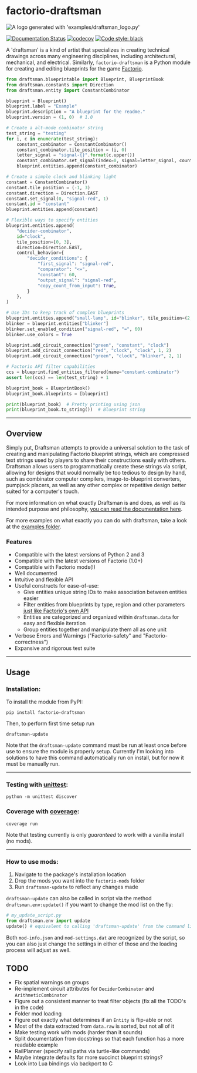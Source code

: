 # factorio-draftsman

![A logo generated with 'examples/draftsman_logo.py'](https://github.com/redruin1/factorio-draftsman/blob/main/docs/img/logo.png)

[![Documentation Status](https://readthedocs.org/projects/factorio-draftsman/badge/?version=latest)](https://factorio-draftsman.readthedocs.io/en/latest/?badge=latest)
[![codecov](https://codecov.io/gh/redruin1/factorio-draftsman/branch/main/graph/badge.svg?token=UERAOXVTO1)](https://codecov.io/gh/redruin1/factorio-draftsman)
[![Code style: black](https://img.shields.io/badge/code%20style-black-000000.svg)](https://github.com/psf/black)

A 'draftsman' is a kind of artist that specializes in creating technical drawings across many engineering disciplines, including architectural, mechanical, and electrical.
Similarly, `factorio-draftsman` is a Python module for creating and editing blueprints for the game [Factorio](https://factorio.com/).

```python
from draftsman.blueprintable import Blueprint, BlueprintBook
from draftsman.constants import Direction
from draftsman.entity import ConstantCombinator

blueprint = Blueprint()
blueprint.label = "Example"
blueprint.description = "A blueprint for the readme."
blueprint.version = (1, 0)  # 1.0

# Create a alt-mode combinator string
test_string = "testing"
for i, c in enumerate(test_string):
    constant_combinator = ConstantCombinator()
    constant_combinator.tile_position = (i, 0)
    letter_signal = "signal-{}".format(c.upper())
    constant_combinator.set_signal(index=0, signal=letter_signal, count=0)
    blueprint.entities.append(constant_combinator)

# Create a simple clock and blinking light
constant = ConstantCombinator()
constant.tile_position = (-1, 3)
constant.direction = Direction.EAST
constant.set_signal(0, "signal-red", 1)
constant.id = "constant"
blueprint.entities.append(constant)

# Flexible ways to specify entities
blueprint.entities.append(
    "decider-combinator",
    id="clock",
    tile_position=[0, 3],
    direction=Direction.EAST,
    control_behavior={
        "decider_conditions": {
            "first_signal": "signal-red",
            "comparator": "<=",
            "constant": 60,
            "output_signal": "signal-red",
            "copy_count_from_input": True,
        }
    },
)

# Use IDs to keep track of complex blueprints
blueprint.entities.append("small-lamp", id="blinker", tile_position=(2, 3))
blinker = blueprint.entities["blinker"]
blinker.set_enabled_condition("signal-red", "=", 60)
blinker.use_colors = True

blueprint.add_circuit_connection("green", "constant", "clock")
blueprint.add_circuit_connection("red", "clock", "clock", 1, 2)
blueprint.add_circuit_connection("green", "clock", "blinker", 2, 1)

# Factorio API filter capabilities
ccs = blueprint.find_entities_filtered(name="constant-combinator")
assert len(ccs) == len(test_string) + 1

blueprint_book = BlueprintBook()
blueprint_book.blueprints = [blueprint]

print(blueprint_book)  # Pretty printing using json
print(blueprint_book.to_string())  # Blueprint string
```
--------------------------------------------------------------------------------

## Overview
Simply put, Draftsman attempts to provide a universal solution to the task of creating and manipulating Factorio blueprint strings, which are compressed text strings used by players to share their constructions easily with others.
Draftsman allows users to programmatically create these strings via script, allowing for designs that would normally be too tedious to design by hand, such as combinator computer compilers, image-to-blueprint converters, pumpjack placers, as well as any other complex or repetitive design better suited for a computer's touch.

For more information on what exactly Draftsman is and does, as well as its intended purpose and philosophy, [you can read the documentation here](https://factorio-draftsman.readthedocs.io/en/latest/index.html).

For more examples on what exactly you can do with draftsman, take a look at the [examples folder](https://github.com/redruin1/factorio-draftsman/tree/main/examples).

### Features
* Compatible with the latest versions of Python 2 and 3
* Compatible with the latest versions of Factorio (1.0+)
* Compatible with Factorio mods(!)
* Well documented
* Intuitive and flexible API
* Useful constructs for ease-of-use:
    * Give entities unique string IDs to make association between entities easier
    * Filter entities from blueprints by type, region and other parameters [just like Factorio's own API](https://lua-api.factorio.com/latest/LuaSurface.html#LuaSurface.find_entities_filtered)
    * Entities are categorized and organized within `draftsman.data` for easy and flexible iteration
    * Group entities together and manipulate them all as one unit
* Verbose Errors and Warnings ("Factorio-safety" and "Factorio-correctness")
* Expansive and rigorous test suite

--------------------------------------------------------------------------------
## Usage

### Installation:
To install the module from PyPI:
```
pip install factorio-draftsman
```
Then, to perform first time setup run
```
draftsman-update
```
Note that the `draftsman-update` command must be run at least once before use to ensure the module is properly setup.
Currently I'm looking into solutions to have this command automatically run on install, but for now it must be manually run.

--------------------------------------------------------------------------------
### Testing with [unittest](https://docs.python.org/3/library/unittest.html):
```
python -m unittest discover
```

### Coverage with [coverage](https://coverage.readthedocs.io/en/6.3.2/):
```
coverage run
```

Note that testing currently is only *guaranteed* to work with a vanilla install
(no mods).

--------------------------------------------------------------------------------
### How to use mods:

1. Navigate to the package's installation location
2. Drop the mods you want into the `factorio-mods` folder
3. Run `draftsman-update` to reflect any changes made

`draftsman-update` can also be called in script via the method `draftsman.env:update()` if you want to change the mod list on the fly:
```python
# my_update_script.py
from draftsman.env import update
update() # equivalent to calling 'draftsman-update' from the command line
```

Both `mod-info.json` and `mod-settings.dat` are recognized by the script, so you
can also just change the settings in either of those and the loading process 
will adjust as well.

## TODO
* Fix spatial warnings on groups
* Re-implement circuit attributes for `DeciderCombinator` and `ArithmeticCombinator`
* Figure out a consistent manner to treat filter objects (fix all the TODO's in the code)
* Folder mod loading
* Figure out exactly what determines if an `Entity` is flip-able or not
* Most of the data extracted from `data.raw` is sorted, but not all of it
* Make testing work with mods (harder than it sounds)
* Split documentation from docstrings so that each function has a more readable example
* RailPlanner (specify rail paths via turtle-like commands)
* Maybe integrate defaults for more succinct blueprint strings?
* Look into Lua bindings via backport to C